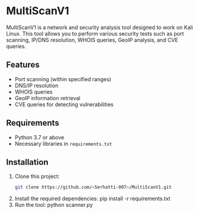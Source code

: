 # MultiScanV1

MultiScanV1 is a network and security analysis tool designed to work on Kali Linux. This tool allows you to perform various security tests such as port scanning, IP/DNS resolution, WHOIS queries, GeoIP analysis, and CVE queries.

## Features
- Port scanning (within specified ranges)
- DNS/IP resolution
- WHOIS queries
- GeoIP information retrieval
- CVE queries for detecting vulnerabilities

## Requirements
- Python 3.7 or above
- Necessary libraries in `requirements.txt`

## Installation
1. Clone this project:
   ```bash
   git clone https://github.com/<Serhatti-007>/MultiScanV1.git
2. Install the required dependencies:
   pip install -r requirements.txt
3. Run the tool:
   python scanner.py
